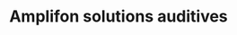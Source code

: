 ---
title: "Amplifon solutions auditives"
url: /le-mans/amplifon-solutions-auditives/
shop: Hörgeräte
---